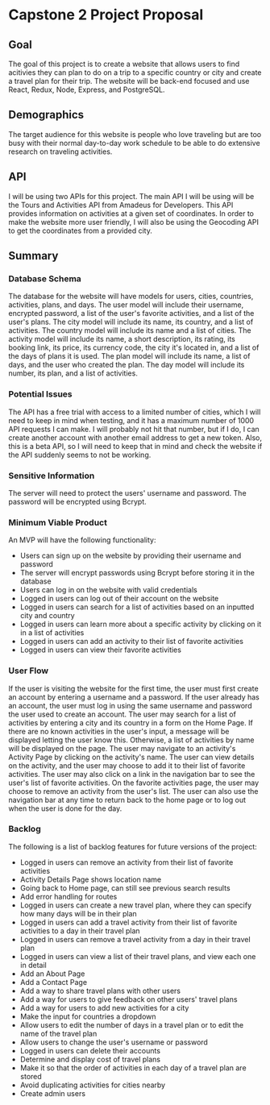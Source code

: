 # Capstone 2 Project Proposal

## Goal

The goal of this project is to create a website that allows users to find
acitivies they can plan to do on a trip to a specific country or city and create
a travel plan for their trip. The website will be back-end focused and use
React, Redux, Node, Express, and PostgreSQL.

## Demographics

The target audience for this website is people who love traveling but are too
busy with their normal day-to-day work schedule to be able to do extensive
research on traveling activities.

## API

I will be using two APIs for this project. The main API I will be using will be
the Tours and Activities API from Amadeus for Developers. This API provides
information on activities at a given set of coordinates. In order to make the
website more user friendly, I will also be using the Geocoding API to get the
coordinates from a provided city.

## Summary

### Database Schema

The database for the website will have models for users, cities, countries,
activities, plans, and days. The user model will include their username,
encrypted password, a list of the user's favorite activities, and a list of the
user's plans. The city model will include its name, its country, and a list of
activities. The country model will include its name and a list of cities. The
activity model will include its name, a short description, its rating, its
booking link, its price, its currency code, the city it's located in, and a list
of the days of plans it is used. The plan model will include its name, a list of
days, and the user who created the plan. The day model will include its number,
its plan, and a list of activities.

### Potential Issues

The API has a free trial with access to a limited number of cities, which I will
need to keep in mind when testing, and it has a maximum number of 1000 API
requests I can make. I will probably not hit that number, but if I do, I can
create another account with another email address to get a new token. Also, this
is a beta API, so I will need to keep that in mind and check the website if the
API suddenly seems to not be working.

### Sensitive Information

The server will need to protect the users' username and password. The password
will be encrypted using Bcrypt.

### Minimum Viable Product

An MVP will have the following functionality:
* Users can sign up on the website by providing their username and password
* The server will encrypt passwords using Bcrypt before storing it in the
database
* Users can log in on the website with valid credentials
* Logged in users can log out of their account on the website
* Logged in users can search for a list of activities based on an inputted city
and country
* Logged in users can learn more about a specific activity by clicking on it in
a list of activities
* Logged in users can add an activity to their list of favorite activities
* Logged in users can view their favorite activities

### User Flow

If the user is visiting the website for the first time, the user must first
create an account by entering a username and a password. If the user already has
an account, the user must log in using the same username and password the user
used to create an account. The user may search for a list of activities by
entering a city and its country in a form on the Home Page. If there are no
known activities in the user's input, a message will be displayed letting the
user know this. Otherwise, a list of activities by name will be displayed on the
page. The user may navigate to an activity's Activity Page by clicking on the
activity's name. The user can view details on the activity, and the user may
choose to add it to their list of favorite activities. The user may also click
on a link in the navigation bar to see the user's list of favorite activities.
On the favorite activities page, the user may choose to remove an activity from
the user's list. The user can also use the navigation bar at any time to return back to the
home page or to log out when the user is done for the day.

### Backlog

The following is a list of backlog features for future versions of the project:
* Logged in users can remove an activity from their list of favorite activities
* Activity Details Page shows location name
* Going back to Home page, can still see previous search results
* Add error handling for routes
* Logged in users can create a new travel plan, where they can specify how many
days will be in their plan
* Logged in users can add a travel activity from their list of favorite
activities to a day in their travel plan
* Logged in users can remove a travel activity from a day in their travel plan
* Logged in users can view a list of their travel plans, and view each one in
detail
* Add an About Page
* Add a Contact Page
* Add a way to share travel plans with other users
* Add a way for users to give feedback on other users' travel plans
* Add a way for users to add new activities for a city
* Make the input for countries a dropdown
* Allow users to edit the number of days in a travel plan or to edit the name
of the travel plan
* Allow users to change the user's username or password
* Logged in users can delete their accounts
* Determine and display cost of travel plans
* Make it so that the order of activities in each day of a travel plan are
stored
* Avoid duplicating activities for cities nearby
* Create admin users
